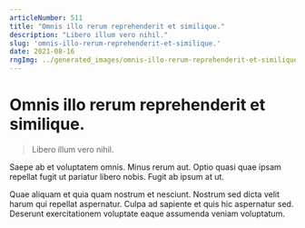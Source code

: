 ```yaml
---
articleNumber: 511
title: "Omnis illo rerum reprehenderit et similique."
description: "Libero illum vero nihil."
slug: 'omnis-illo-rerum-reprehenderit-et-similique.'
date: 2021-08-16
rngImg: ../generated_images/omnis-illo-rerum-reprehenderit-et-similique..jpg
---
```


# Omnis illo rerum reprehenderit et similique.

> Libero illum vero nihil.

Saepe ab et voluptatem omnis. Minus rerum aut. Optio quasi quae ipsam repellat fugit ut pariatur libero nobis. Fugit ab ipsum at ut.
 Quae aliquam et quia quam nostrum et nesciunt. Nostrum sed dicta velit harum qui repellat aspernatur. Culpa ad sapiente et quis hic aspernatur sed. Deserunt exercitationem voluptate eaque assumenda veniam voluptatum.
